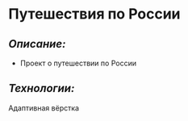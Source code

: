 # Путешествия по России

## _Описание:_ 
- Проект о путешествии по России

## _Технологии:_
Адаптивная вёрстка
